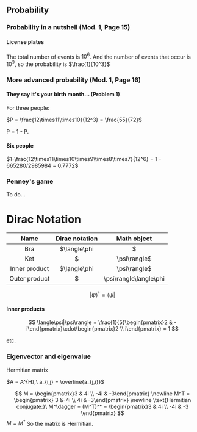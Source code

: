 ## Probability

### Probability in a nutshell (Mod. 1, Page 15)

#### License plates

The total number of events is $10^6$. And the number of events that occur is $10^3$, so the probability is $\frac{1}{10^3}$

### More advanced probability (Mod. 1, Page 16)

#### They say it's your birth month... (Problem 1)

For three people:

$P = \frac{12\times11\times10}{12^3} = \frac{55}{72}$



P = 1 - P.

#### Six people

$1-\frac{12\times11\times10\times9\times8\times7}{12^6} = 1 - 665280/2985984 = 0.7772$



### Penney's game

To do...



# Dirac Notation

|     Name      |       Dirac notation       |  Math object   |
| :-----------: | :------------------------: | :------------: |
|      Bra      |       $\langle\phi|$       |   Row vector   |
|      Ket      |       $|\psi\rangle$       | Column vector  |
| Inner product | $\langle\phi|\psi\rangle$  | Complex number |
| Outer product | $|\psi\rangle\langle\phi|$ |     Matrix     |

$$
|\psi\rangle^\dagger = \langle\psi|
$$



#### Inner products

$$
\langle\psi|\psi\rangle = \frac{1}{5}\begin{pmatrix}2 & -i\end{pmatrix}\cdot\begin{pmatrix}2 \\ i\end{pmatrix} = 1
$$

etc.

### Eigenvector and eigenvalue

Hermitian matrix

$A = A^{H},\ a_{i,j} = \overline{a_{j,i}}$


$$
M = \begin{pmatrix}3 & 4i \\ -4i & -3\end{pmatrix}
\newline
M^T = \begin{pmatrix} 3 &-4i \\ 4i & -3\end{pmatrix}
\newline
\text{Hermitian conjugate:}\ M^\dagger = (M^T)^* = \begin{pmatrix}3 & 4i \\ -4i & -3 \end{pmatrix}
$$
$M = M^\dagger$ So the matrix is Hermitian.